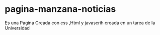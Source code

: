 # pagina-manzana-noticias
Es una Pagina Creada con css ,Html y javascrih creada en un tarea de la Universidad
